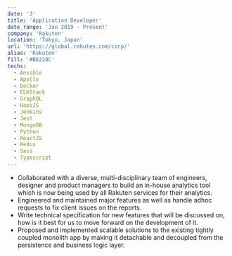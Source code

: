 ```yaml
---
date: '3'
title: 'Application Developer'
date_range: 'Jan 2019 - Present'
company: 'Rakuten'
location: 'Tokyo, Japan'
url: 'https://global.rakuten.com/corp/'
alias: 'Rakuten'
fill: '#BE220C'
techs:
  - Ansible
  - Apollo
  - Docker
  - ELKStack
  - GraphQL
  - HapiJS
  - Jenkins
  - Jest
  - MongoDB
  - Python
  - ReactJS
  - Redux
  - Sass
  - Typescript
---
```


- Collaborated with a diverse, multi-disciplinary team of engineers, designer and product managers
  to build an in-house analytics tool which is now being used by all Rakuten services for their
  analytics.
- Engineered and maintained major features as well as handle adhoc requests to fix client issues on
  the reports.
- Write technical specification for new features that will be discussed on, how is it best for us to
  move forward on the development of it.
- Proposed and implemented scalable solutions to the existing tightly coupled monolith app by making
  it detachable and decoupled from the persistence and business logic layer.

